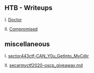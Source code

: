 ## HTB - Writeups

I. [Doctor](https://freezeluiz.github.io/CTF-Writeups/htb-doctor.html)

II. [Compromised](https://freezeluiz.github.io/CTF-Writeups/htb-compromised.html)

## miscellaneous

I. [sector443ctf-CAN_Y0u_GetInto_MyC@r](https://freezeluiz.github.io/CTF-Writeups/sector443ctf-CAN_Y0u_GetInto_MyC@r.html)

II. [secarmyctf2020-oscp_giveaway.md](https://freezeluiz.github.io/CTF-Writeups/secarmyctf2020-oscp_giveaway.md)
